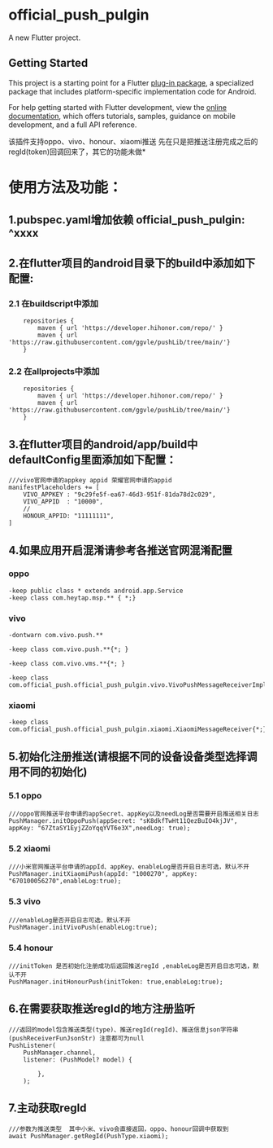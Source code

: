 # official_push_pulgin

A new Flutter project.

## Getting Started

This project is a starting point for a Flutter
[plug-in package](https://flutter.dev/developing-packages/),
a specialized package that includes platform-specific implementation code for
Android.

For help getting started with Flutter development, view the
[online documentation](https://flutter.dev/docs), which offers tutorials,
samples, guidance on mobile development, and a full API reference.

该插件支持oppo、vivo、honour、xiaomi推送 先在只是把推送注册完成之后的regId(token)回调回来了，其它的功能未做*

# 使用方法及功能：
## 1.pubspec.yaml增加依赖 official_push_pulgin: ^xxxx

## 2.在flutter项目的android目录下的build中添加如下配置:

### 2.1 在buildscript中添加

        repositories {
            maven { url 'https://developer.hihonor.com/repo/' }
            maven { url 'https://raw.githubusercontent.com/ggvle/pushLib/tree/main/'}
        }

### 2.2 在allprojects中添加

        repositories {
            maven { url 'https://developer.hihonor.com/repo/' }
            maven { url 'https://raw.githubusercontent.com/ggvle/pushLib/tree/main/'}
        }

## 3.在flutter项目的android/app/build中defaultConfig里面添加如下配置：
    ///vivo官网申请的appkey appid 荣耀官网申请的appid
    manifestPlaceholders += [
        VIVO_APPKEY : "9c29fe5f-ea67-46d3-951f-81da78d2c029",
        VIVO_APPID  : "10000",
        //
        HONOUR_APPID: "11111111",
    ]

## 4.如果应用开启混淆请参考各推送官网混淆配置
### oppo
    -keep public class * extends android.app.Service
    -keep class com.heytap.msp.** { *;}
     
### vivo
    -dontwarn com.vivo.push.**

    -keep class com.vivo.push.**{*; }

    -keep class com.vivo.vms.**{*; }
    
    -keep class   com.official_push.official_push_pulgin.vivo.VivoPushMessageReceiverImpl{*;}

### xiaomi
    -keep class   com.official_push.official_push_pulgin.xiaomi.XiaomiMessageReceiver{*;}

## 5.初始化注册推送(请根据不同的设备设备类型选择调用不同的初始化)

### 5.1 oppo

    ///oppo官网推送平台申请的appSecret、appKey以及needLog是否需要开启推送相关日志
    PushManager.initOppoPush(appSecret: "sK8dkfTwHt11QezBuIO4kjJV", appKey: "67ZtaSY1EyjZZoYqqYVT6e3X",needLog: true);

### 5.2 xiaomi

    ///小米官网推送平台申请的appId、appKey、enableLog是否开启日志可选，默认不开
    PushManager.initXiaomiPush(appId: "1000270", appKey: "670100056270",enableLog:true);
### 5.3 vivo
    ///enableLog是否开启日志可选，默认不开
    PushManager.initVivoPush(enableLog:true);
### 5.4 honour

    ///initToken 是否初始化注册成功后返回推送regId ,enableLog是否开启日志可选，默认不开
    PushManager.initHonourPush(initToken: true,enableLog:true);

## 6.在需要获取推送regId的地方注册监听

    ///返回的model包含推送类型(type)、推送regId(regId)、推送信息json字符串(pushReceiverFunJsonStr) 注意都可为null
    PushListener(
        PushManager.channel,
        listener: (PushModel? model) {
                
            },
        );


## 7.主动获取regId

    ///参数为推送类型  其中小米、vivo会直接返回，oppo、honour回调中获取到
    await PushManager.getRegId(PushType.xiaomi);
